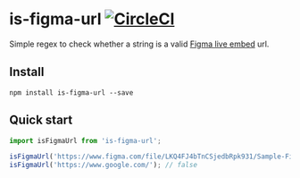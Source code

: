 # is-figma-url [![CircleCI](https://circleci.com/gh/nagelflorian/is-figma-url/tree/master.svg?style=svg)](https://circleci.com/gh/nagelflorian/is-figma-url/tree/master)

Simple regex to check whether a string is a valid [Figma live embed](https://www.figma.com/platform) url.

## Install

```
npm install is-figma-url --save
```

## Quick start

```js
import isFigmaUrl from 'is-figma-url';

isFigmaUrl('https://www.figma.com/file/LKQ4FJ4bTnCSjedbRpk931/Sample-File'); // true
isFigmaUrl('https://www.google.com/'); // false
```
